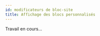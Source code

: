 ```yaml
---
id: modificateurs de bloc-site
title: Affichage des blocs personnalisés
---
```


Travail en cours...
